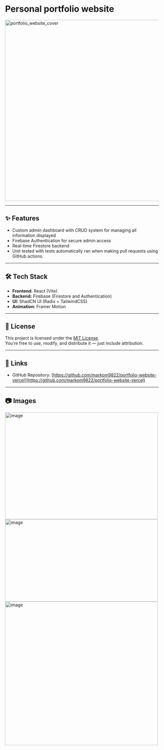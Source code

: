 # Personal portfolio website

<img width="1341" height="593" alt="portfolio_website_cover" src="https://github.com/user-attachments/assets/035e146e-77f8-416a-a236-66cb0799bfcf" />

---

## ✨ Features

- Custom admin dashboard with CRUD system for managing all information displayed
- Firebase Authentication for secure admin access
- Real-time Firestore backend
- Unit tested with tests automatically ran when making pull requests using GitHub actions.
  
---

## 🛠 Tech Stack

- **Frontend:** React (Vite)
- **Backend:** Firebase (Firestore and Authentication)
- **UI:** ShadCN UI (Radix + TailwindCSS)
- **Animation:** Framer Motion

---

## 🪪 License

This project is licensed under the [MIT License](./LICENSE).  
You’re free to use, modify, and distribute it — just include attribution.

---

## 📎 Links

- GitHub Repository: [https://github.com/markom9822/portfolio-website-vercel](https://github.com/markom9822/portfolio-website-vercel)

---

## 📷 Images

<img width="500" height="350" alt="image" src="https://github.com/user-attachments/assets/ef28fe09-1425-418a-aa3d-137c5143d2ac" />
<img width="500" height="270" alt="image" src="https://github.com/user-attachments/assets/0e2e64c0-0c36-4b73-80f7-bbf39ccae016" />
<img width="500" height="470" alt="image" src="https://github.com/user-attachments/assets/e95842f9-4da4-4669-9345-cf61261148bd" />




